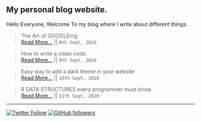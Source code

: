 ## My personal blog website.

Hello Everyone, Welcome To my blog where I write about different things. 

> The Art of GOOGLEing.<br>
> [Read More...](https://ishanbagchi.github.io/Ishan-Tech-Blog/day1) || `8th Sept, 2020`

> How to write a clean code.<br>
> [Read More...](https://ishanbagchi.github.io/Ishan-Tech-Blog/day2) || `9th Sept, 2020`

> Easy way to add a dark theme in your website<br>
> [Read More...](https://ishanbagchi.github.io/Ishan-Tech-Blog/day3) || `10th Sept, 2020`


> 8 DATA STRUCTURES every programmer must know<br>
> [Read More...](https://ishanbagchi.github.io/Ishan-Tech-Blog/day4) || `11th Sept, 2020`
---

[![Twitter Follow](https://img.shields.io/twitter/follow/BagchiIshan?label=twitter%20follow%20%40BagchiIshan&style=for-the-badge)](https://www.twitter.com/BagchiIshan)
[![GitHub followers](https://img.shields.io/github/followers/ishanbagchi?label=github%20follow%20%40ishanbagchi&style=for-the-badge)](https://github.com/ishanbagchi)

